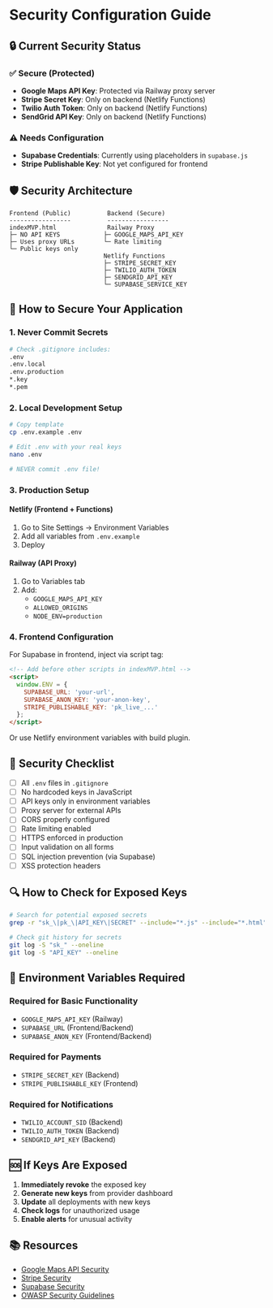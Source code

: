 # Security Configuration Guide

## 🔒 Current Security Status

### ✅ Secure (Protected)
- **Google Maps API Key**: Protected via Railway proxy server
- **Stripe Secret Key**: Only on backend (Netlify Functions)
- **Twilio Auth Token**: Only on backend (Netlify Functions)
- **SendGrid API Key**: Only on backend (Netlify Functions)

### ⚠️ Needs Configuration
- **Supabase Credentials**: Currently using placeholders in `supabase.js`
- **Stripe Publishable Key**: Not yet configured for frontend

## 🛡️ Security Architecture

```
Frontend (Public)          Backend (Secure)
-----------------          -----------------
indexMVP.html              Railway Proxy
├─ NO API KEYS            ├─ GOOGLE_MAPS_API_KEY
├─ Uses proxy URLs        └─ Rate limiting
└─ Public keys only       
                          Netlify Functions
                          ├─ STRIPE_SECRET_KEY
                          ├─ TWILIO_AUTH_TOKEN
                          ├─ SENDGRID_API_KEY
                          └─ SUPABASE_SERVICE_KEY
```

## 🔐 How to Secure Your Application

### 1. Never Commit Secrets
```bash
# Check .gitignore includes:
.env
.env.local
.env.production
*.key
*.pem
```

### 2. Local Development Setup
```bash
# Copy template
cp .env.example .env

# Edit .env with your real keys
nano .env

# NEVER commit .env file!
```

### 3. Production Setup

#### Netlify (Frontend + Functions)
1. Go to Site Settings → Environment Variables
2. Add all variables from `.env.example`
3. Deploy

#### Railway (API Proxy)
1. Go to Variables tab
2. Add:
   - `GOOGLE_MAPS_API_KEY`
   - `ALLOWED_ORIGINS`
   - `NODE_ENV=production`

### 4. Frontend Configuration

For Supabase in frontend, inject via script tag:
```html
<!-- Add before other scripts in indexMVP.html -->
<script>
  window.ENV = {
    SUPABASE_URL: 'your-url',
    SUPABASE_ANON_KEY: 'your-anon-key',
    STRIPE_PUBLISHABLE_KEY: 'pk_live_...'
  };
</script>
```

Or use Netlify environment variables with build plugin.

## 🚨 Security Checklist

- [ ] All `.env` files in `.gitignore`
- [ ] No hardcoded keys in JavaScript
- [ ] API keys only in environment variables
- [ ] Proxy server for external APIs
- [ ] CORS properly configured
- [ ] Rate limiting enabled
- [ ] HTTPS enforced in production
- [ ] Input validation on all forms
- [ ] SQL injection prevention (via Supabase)
- [ ] XSS protection headers

## 🔍 How to Check for Exposed Keys

```bash
# Search for potential exposed secrets
grep -r "sk_\|pk_\|API_KEY\|SECRET" --include="*.js" --include="*.html"

# Check git history for secrets
git log -S "sk_" --oneline
git log -S "API_KEY" --oneline
```

## 📝 Environment Variables Required

### Required for Basic Functionality
- `GOOGLE_MAPS_API_KEY` (Railway)
- `SUPABASE_URL` (Frontend/Backend)
- `SUPABASE_ANON_KEY` (Frontend/Backend)

### Required for Payments
- `STRIPE_SECRET_KEY` (Backend)
- `STRIPE_PUBLISHABLE_KEY` (Frontend)

### Required for Notifications
- `TWILIO_ACCOUNT_SID` (Backend)
- `TWILIO_AUTH_TOKEN` (Backend)
- `SENDGRID_API_KEY` (Backend)

## 🆘 If Keys Are Exposed

1. **Immediately revoke** the exposed key
2. **Generate new keys** from provider dashboard
3. **Update** all deployments with new keys
4. **Check logs** for unauthorized usage
5. **Enable alerts** for unusual activity

## 📚 Resources

- [Google Maps API Security](https://developers.google.com/maps/api-security-best-practices)
- [Stripe Security](https://stripe.com/docs/security)
- [Supabase Security](https://supabase.com/docs/guides/auth/security)
- [OWASP Security Guidelines](https://owasp.org/www-project-top-ten/)